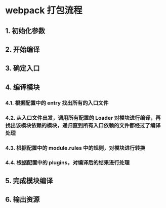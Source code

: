 # webpack 打包流程
## 1. 初始化参数
## 2. 开始编译
## 3. 确定入口
## 4. 编译模块
### 4.1. 根据配置中的 entry 找出所有的入口文件
### 4.2. 从入口文件出发，调用所有配置的 Loader 对模块进行编译，再找出该模块依赖的模块，递归直到所有入口依赖的文件都经过了编译处理
### 4.3. 根据配置中的 module.rules 中的规则，对模块进行转换
### 4.4. 根据配置中的 plugins，对编译后的结果进行处理
## 5. 完成模块编译
## 6. 输出资源

